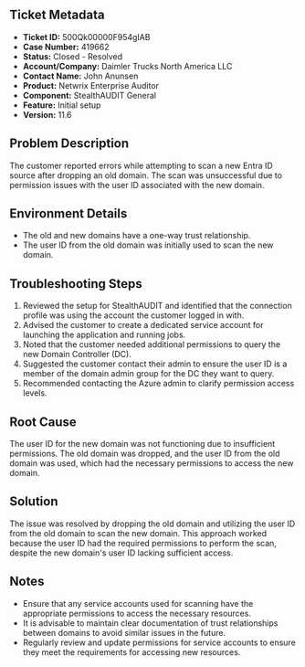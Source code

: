 ## Ticket Metadata
- **Ticket ID:** 500Qk00000F954gIAB
- **Case Number:** 419662
- **Status:** Closed - Resolved
- **Account/Company:** Daimler Trucks North America LLC
- **Contact Name:** John Anunsen
- **Product:** Netwrix Enterprise Auditor
- **Component:** StealthAUDIT General
- **Feature:** Initial setup
- **Version:** 11.6

## Problem Description
The customer reported errors while attempting to scan a new Entra ID source after dropping an old domain. The scan was unsuccessful due to permission issues with the user ID associated with the new domain.

## Environment Details
- The old and new domains have a one-way trust relationship.
- The user ID from the old domain was initially used to scan the new domain.

## Troubleshooting Steps
1. Reviewed the setup for StealthAUDIT and identified that the connection profile was using the account the customer logged in with.
2. Advised the customer to create a dedicated service account for launching the application and running jobs.
3. Noted that the customer needed additional permissions to query the new Domain Controller (DC).
4. Suggested the customer contact their admin to ensure the user ID is a member of the domain admin group for the DC they want to query.
5. Recommended contacting the Azure admin to clarify permission access levels.

## Root Cause
The user ID for the new domain was not functioning due to insufficient permissions. The old domain was dropped, and the user ID from the old domain was used, which had the necessary permissions to access the new domain.

## Solution
The issue was resolved by dropping the old domain and utilizing the user ID from the old domain to scan the new domain. This approach worked because the user ID had the required permissions to perform the scan, despite the new domain's user ID lacking sufficient access.

## Notes
- Ensure that any service accounts used for scanning have the appropriate permissions to access the necessary resources.
- It is advisable to maintain clear documentation of trust relationships between domains to avoid similar issues in the future.
- Regularly review and update permissions for service accounts to ensure they meet the requirements for accessing new resources.